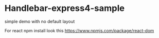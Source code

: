 # Handlebar-express4-sample
simple demo with no default layout

For react npm install look this
https://www.npmjs.com/package/react-dom

